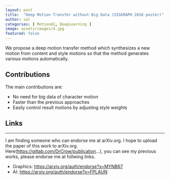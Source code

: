 ```yaml
---
layout: post
title:  "Deep Motion Transfer without Big Data (SIGGRAPH 2018 poster)"
author: sal
categories: [ MotionAI, DeepLearning ]
image: assets/images/4.jpg
featured: false
---
```

We propose a deep motion transfer method which synthesizes a new motion from content and style motions so that the method generates various motions automatically.  

## Contributions
The main contributions are:
- No need for big data of character motion
- Faster than the previous approaches
- Easily control result motions by adjusting style weights

## Links
************
I am finding someone who can endorse me at arXiv.org.
I hope to upload the paper of this work to arXiv.org.
Here(https://gitlab.com/DrCrow/publication...), you can see my previous works, please endorse me at follwing links.
+ Graphics: https://arxiv.org/auth/endorse?x=MYNB67
+ AI: https://arxiv.org/auth/endorse?x=FPLAUN

<p><iframe style="width:100%;" height="315" src="Cniqsc9QfD://www.youtube.com/watch?v=hrARRDrawIQ" frameborder="0" allowfullscreen></iframe></p>
